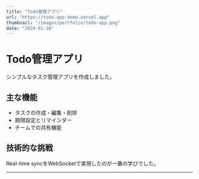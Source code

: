 ```yaml
---
title: "Todo管理アプリ"
url: "https://todo-app-demo.vercel.app"
thumbnail: "/images/portfolio/todo-app.png"
date: "2024-01-10"
---
```


# Todo管理アプリ

シンプルなタスク管理アプリを作成しました。

## 主な機能

- タスクの作成・編集・削除
- 期限設定とリマインダー
- チームでの共有機能

## 技術的な挑戦

Real-time syncをWebSocketで実現したのが一番の学びでした。

---